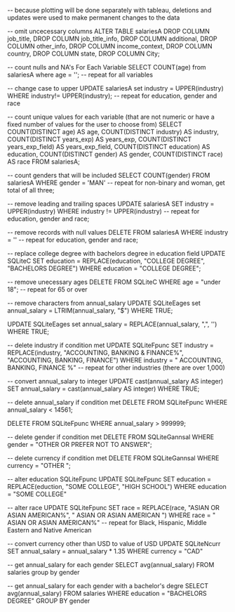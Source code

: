 -- because plotting will be done separately with tableau, deletions and updates were used to make permanent changes to the data

-- omit uncecessary columns 
ALTER TABLE salariesA
  DROP COLUMN job_title,
  DROP COLUMN job_title_info,
  DROP COLUMN additional,
  DROP COLUMN other_info,
  DROP COLUMN income_context,
  DROP COLUMN country,
  DROP COLUMN state,
  DROP COLUMN City;


-- count nulls and NA's For Each Variable
SELECT 
  COUNT(age)
  from salariesA
  where age = ''; -- repeat for all variables


-- change case to upper
UPDATE salariesA
  set industry = UPPER(industry)
  WHERE industry!= UPPER(industry); -- repeat for education, gender and race


-- count unique values for each variable (that are not numeric or have a fixed number of values for the user to choose from) 
SELECT 
	COUNT(DISTINCT age) AS age,
	COUNT(DISTINCT industry) AS industry,
	COUNT(DISTINCT years_exp) AS years_exp,
	COUNT(DISTINCT years_exp_field) AS years_exp_field,
	COUNT(DISTINCT education) AS education,
	COUNT(DISTINCT gender) AS gender,
	COUNT(DISTINCT race) AS race
	FROM salariesA;

	
-- count genders that will be included
SELECT 
  COUNT(gender)
  FROM salariesA
  WHERE gender = 'MAN' -- repeat for non-binary and woman, get total of all three;


-- remove leading and trailing spaces
UPDATE salariesA
  SET industry = UPPER(industry)
  WHERE industry != UPPER(industry) -- repeat for education, gender and race;


-- remove records with null values 
DELETE
  FROM salariesA
  WHERE  industry = '' -- repeat for education, gender and race;


-- replace college degree with bachelors degree in education field
UPDATE SQLiteC
  SET education = REPLACE(education, "COLLEGE DEGREE", "BACHELORS DEGREE")
  WHERE education = "COLLEGE DEGREE";


-- remove unecessary ages
DELETE FROM SQLiteC
  WHERE age = "under 18"; -- repeat for 65 or over


-- remove characters from annual_salary
  UPDATE SQLiteEages
    set annual_salary = LTRIM(annual_salary, "$")
    WHERE TRUE;

  UPDATE SQLiteEages
    set annual_salary = REPLACE(annual_salary, ",", '')
    WHERE TRUE;

-- delete industry if condition met
UPDATE SQLiteFpunc
  SET industry = REPLACE(industry, "ACCOUNTING, BANKING & FINANCE%", "ACCOUNTING, BANKING, FINANCE")
  WHERE industry = " ACCOUNTING, BANKING, FINANCE %" -- repeat for other industries (there are over 1,000)


-- convert annual_salary to integer
UPDATE  cast(annual_salary AS integer) 
  SET annual_salary = cast(annual_salary AS integer)
  WHERE TRUE;

-- delete annual_salary if condition met
  DELETE FROM SQLiteFpunc
    WHERE annual_salary < 14561;

  DELETE FROM SQLiteFpunc
    WHERE annual_salary > 999999;


-- delete gender if condition met
DELETE FROM SQLiteGannsal
  WHERE gender = "OTHER OR PREFER NOT TO ANSWER";


-- delete currency if condition met
DELETE FROM SQLiteGannsal
  WHERE currency = "OTHER ";


-- alter education SQLiteFpunc
UPDATE SQLiteFpunc
  SET education = REPLACE(eduction, "SOME COLLEGE", "HIGH SCHOOL")
  WHERE education = "SOME COLLEGE"


-- alter race
UPDATE SQLiteFpunc
  SET race = REPLACE(race, "ASIAN OR ASIAN AMERICAN%", " ASIAN OR ASIAN AMERICAN ")
  WHERE race = " ASIAN OR ASIAN AMERICAN%" -- repeat for Black, Hispanic, Middle Eastern and Native American


-- convert currency other than USD to value of USD
UPDATE SQLiteNcurr
  SET annual_salary = annual_salary * 1.35
  WHERE currency = "CAD"


-- get annual_salary for each gender
SELECT 
  avg(annual_salary)
  FROM salaries
  group by gender

	
-- get annual_salary for each gender with a bachelor's degre
SELECT 
  avg(annual_salary)
  FROM salaries
  WHERE education = "BACHELORS DEGREE"
  GROUP BY gender



